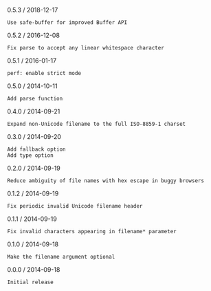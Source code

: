 0.5.3 / 2018-12-17

    Use safe-buffer for improved Buffer API

0.5.2 / 2016-12-08

    Fix parse to accept any linear whitespace character

0.5.1 / 2016-01-17

    perf: enable strict mode

0.5.0 / 2014-10-11

    Add parse function

0.4.0 / 2014-09-21

    Expand non-Unicode filename to the full ISO-8859-1 charset

0.3.0 / 2014-09-20

    Add fallback option
    Add type option

0.2.0 / 2014-09-19

    Reduce ambiguity of file names with hex escape in buggy browsers

0.1.2 / 2014-09-19

    Fix periodic invalid Unicode filename header

0.1.1 / 2014-09-19

    Fix invalid characters appearing in filename* parameter

0.1.0 / 2014-09-18

    Make the filename argument optional

0.0.0 / 2014-09-18

    Initial release

